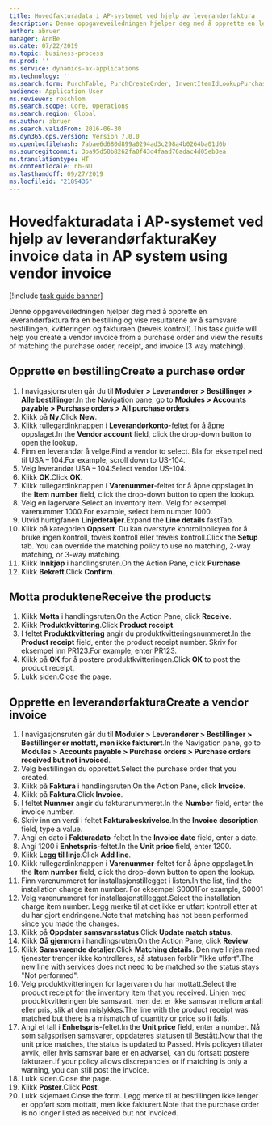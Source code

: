 ```yaml
---
title: Hovedfakturadata i AP-systemet ved hjelp av leverandørfaktura
description: Denne oppgaveveiledningen hjelper deg med å opprette en leverandørfaktura fra en bestilling og vise resultatene av å samsvare bestillingen, kvitteringen og fakturaen (treveis kontroll).
author: abruer
manager: AnnBe
ms.date: 07/22/2019
ms.topic: business-process
ms.prod: ''
ms.service: dynamics-ax-applications
ms.technology: ''
ms.search.form: PurchTable, PurchCreateOrder, InventItemIdLookupPurchase, PurchEditLines, VendEditInvoice, InventItemIdLookupSimple, VendInvoiceMatchingDetails
audience: Application User
ms.reviewer: roschlom
ms.search.scope: Core, Operations
ms.search.region: Global
ms.author: abruer
ms.search.validFrom: 2016-06-30
ms.dyn365.ops.version: Version 7.0.0
ms.openlocfilehash: 7abae6d680d899a0294ad3c298a4b0264ba01d0b
ms.sourcegitcommit: 3ba95d50b8262fa0f43d4faad76adac4d05eb3ea
ms.translationtype: HT
ms.contentlocale: nb-NO
ms.lasthandoff: 09/27/2019
ms.locfileid: "2189436"
---
```

# <a name="key-invoice-data-in-ap-system-using-vendor-invoice"></a><span data-ttu-id="04bcc-103">Hovedfakturadata i AP-systemet ved hjelp av leverandørfaktura</span><span class="sxs-lookup"><span data-stu-id="04bcc-103">Key invoice data in AP system using vendor invoice</span></span>

[!include [task guide banner](../../includes/task-guide-banner.md)]

<span data-ttu-id="04bcc-104">Denne oppgaveveiledningen hjelper deg med å opprette en leverandørfaktura fra en bestilling og vise resultatene av å samsvare bestillingen, kvitteringen og fakturaen (treveis kontroll).</span><span class="sxs-lookup"><span data-stu-id="04bcc-104">This task guide will help you create a vendor invoice from a purchase order and view the results of matching the purchase order, receipt, and invoice (3 way matching).</span></span>


## <a name="create-a-purchase-order"></a><span data-ttu-id="04bcc-105">Opprette en bestilling</span><span class="sxs-lookup"><span data-stu-id="04bcc-105">Create a purchase order</span></span>
1. <span data-ttu-id="04bcc-106">I navigasjonsruten går du til **Moduler > Leverandører > Bestillinger > Alle bestillinger**.</span><span class="sxs-lookup"><span data-stu-id="04bcc-106">In the Navigation pane, go to **Modules > Accounts payable > Purchase orders > All purchase orders**.</span></span>
2. <span data-ttu-id="04bcc-107">Klikk på **Ny**.</span><span class="sxs-lookup"><span data-stu-id="04bcc-107">Click **New**.</span></span>
3. <span data-ttu-id="04bcc-108">Klikk rullegardinknappen i **Leverandørkonto**-feltet for å åpne oppslaget.</span><span class="sxs-lookup"><span data-stu-id="04bcc-108">In the **Vendor account** field, click the drop-down button to open the lookup.</span></span>
4. <span data-ttu-id="04bcc-109">Finn en leverandør å velge.</span><span class="sxs-lookup"><span data-stu-id="04bcc-109">Find a vendor to select.</span></span> <span data-ttu-id="04bcc-110">Bla for eksempel ned til USA – 104.</span><span class="sxs-lookup"><span data-stu-id="04bcc-110">For example, scroll down to US-104.</span></span>
5. <span data-ttu-id="04bcc-111">Velg leverandør USA – 104.</span><span class="sxs-lookup"><span data-stu-id="04bcc-111">Select vendor US-104.</span></span>
6. <span data-ttu-id="04bcc-112">Klikk **OK**.</span><span class="sxs-lookup"><span data-stu-id="04bcc-112">Click **OK**.</span></span>
7. <span data-ttu-id="04bcc-113">Klikk rullegardinknappen i **Varenummer**-feltet for å åpne oppslaget.</span><span class="sxs-lookup"><span data-stu-id="04bcc-113">In the **Item number** field, click the drop-down button to open the lookup.</span></span>
8. <span data-ttu-id="04bcc-114">Velg en lagervare.</span><span class="sxs-lookup"><span data-stu-id="04bcc-114">Select an inventory item.</span></span> <span data-ttu-id="04bcc-115">Velg for eksempel varenummer 1000.</span><span class="sxs-lookup"><span data-stu-id="04bcc-115">For example, select item number 1000.</span></span>
9. <span data-ttu-id="04bcc-116">Utvid hurtigfanen **Linjedetaljer**.</span><span class="sxs-lookup"><span data-stu-id="04bcc-116">Expand the **Line details** fastTab.</span></span>
10. <span data-ttu-id="04bcc-117">Klikk på kategorien **Oppsett**. Du kan overstyre kontrollpolicyen for å bruke ingen kontroll, toveis kontroll eller treveis kontroll.</span><span class="sxs-lookup"><span data-stu-id="04bcc-117">Click the **Setup** tab. You can override the matching policy to use no matching, 2-way matching, or 3-way matching.</span></span>  
11. <span data-ttu-id="04bcc-118">Klikk **Innkjøp** i handlingsruten.</span><span class="sxs-lookup"><span data-stu-id="04bcc-118">On the Action Pane, click **Purchase**.</span></span>
12. <span data-ttu-id="04bcc-119">Klikk **Bekreft**.</span><span class="sxs-lookup"><span data-stu-id="04bcc-119">Click **Confirm**.</span></span>

## <a name="receive-the-products"></a><span data-ttu-id="04bcc-120">Motta produktene</span><span class="sxs-lookup"><span data-stu-id="04bcc-120">Receive the products</span></span>
1. <span data-ttu-id="04bcc-121">Klikk **Motta** i handlingsruten.</span><span class="sxs-lookup"><span data-stu-id="04bcc-121">On the Action Pane, click **Receive**.</span></span>
2. <span data-ttu-id="04bcc-122">Klikk **Produktkvittering**.</span><span class="sxs-lookup"><span data-stu-id="04bcc-122">Click **Product receipt**.</span></span>
3. <span data-ttu-id="04bcc-123">I feltet **Produktkvittering** angir du produktkvitteringsnummeret.</span><span class="sxs-lookup"><span data-stu-id="04bcc-123">In the **Product receipt** field, enter the product receipt number.</span></span> <span data-ttu-id="04bcc-124">Skriv for eksempel inn PR123.</span><span class="sxs-lookup"><span data-stu-id="04bcc-124">For example, enter PR123.</span></span>
4. <span data-ttu-id="04bcc-125">Klikk på **OK** for å postere produktkvitteringen.</span><span class="sxs-lookup"><span data-stu-id="04bcc-125">Click **OK** to post the product receipt.</span></span>
5. <span data-ttu-id="04bcc-126">Lukk siden.</span><span class="sxs-lookup"><span data-stu-id="04bcc-126">Close the page.</span></span>

## <a name="create-a-vendor-invoice"></a><span data-ttu-id="04bcc-127">Opprette en leverandørfaktura</span><span class="sxs-lookup"><span data-stu-id="04bcc-127">Create a vendor invoice</span></span>
1. <span data-ttu-id="04bcc-128">I navigasjonsruten går du til **Moduler > Leverandører > Bestillinger > Bestillinger er mottatt, men ikke fakturert**.</span><span class="sxs-lookup"><span data-stu-id="04bcc-128">In the Navigation pane, go to **Modules > Accounts payable > Purchase orders > Purchase orders received but not invoiced**.</span></span>
2. <span data-ttu-id="04bcc-129">Velg bestillingen du opprettet.</span><span class="sxs-lookup"><span data-stu-id="04bcc-129">Select the purchase order that you created.</span></span>
3. <span data-ttu-id="04bcc-130">Klikk på **Faktura** i handlingsruten.</span><span class="sxs-lookup"><span data-stu-id="04bcc-130">On the Action Pane, click **Invoice**.</span></span>
4. <span data-ttu-id="04bcc-131">Klikk på **Faktura**.</span><span class="sxs-lookup"><span data-stu-id="04bcc-131">Click **Invoice**.</span></span>
5. <span data-ttu-id="04bcc-132">I feltet **Nummer** angir du fakturanummeret.</span><span class="sxs-lookup"><span data-stu-id="04bcc-132">In the **Number** field, enter the invoice number.</span></span>
6. <span data-ttu-id="04bcc-133">Skriv inn en verdi i feltet **Fakturabeskrivelse**.</span><span class="sxs-lookup"><span data-stu-id="04bcc-133">In the **Invoice description** field, type a value.</span></span>
7. <span data-ttu-id="04bcc-134">Angi en dato i **Fakturadato**-feltet.</span><span class="sxs-lookup"><span data-stu-id="04bcc-134">In the **Invoice date** field, enter a date.</span></span>
8. <span data-ttu-id="04bcc-135">Angi 1200 i **Enhetspris**-feltet.</span><span class="sxs-lookup"><span data-stu-id="04bcc-135">In the **Unit price** field, enter 1200.</span></span>
9. <span data-ttu-id="04bcc-136">Klikk **Legg til linje**.</span><span class="sxs-lookup"><span data-stu-id="04bcc-136">Click **Add line**.</span></span>
10. <span data-ttu-id="04bcc-137">Klikk rullegardinknappen i **Varenummer**-feltet for å åpne oppslaget.</span><span class="sxs-lookup"><span data-stu-id="04bcc-137">In the **Item number** field, click the drop-down button to open the lookup.</span></span>
11. <span data-ttu-id="04bcc-138">Finn varenummeret for installasjonstillegget i listen.</span><span class="sxs-lookup"><span data-stu-id="04bcc-138">In the list, find the installation charge item number.</span></span> <span data-ttu-id="04bcc-139">For eksempel S0001</span><span class="sxs-lookup"><span data-stu-id="04bcc-139">For example, S0001</span></span>
12. <span data-ttu-id="04bcc-140">Velg varenummeret for installasjonstillegget.</span><span class="sxs-lookup"><span data-stu-id="04bcc-140">Select the installation charge item number.</span></span> <span data-ttu-id="04bcc-141">Legg merke til at det ikke er utført kontroll etter at du har gjort endringene.</span><span class="sxs-lookup"><span data-stu-id="04bcc-141">Note that matching has not been performed since you made the changes.</span></span>  
13. <span data-ttu-id="04bcc-142">Klikk på **Oppdater samsvarsstatus**.</span><span class="sxs-lookup"><span data-stu-id="04bcc-142">Click **Update match status**.</span></span>
14. <span data-ttu-id="04bcc-143">Klikk **Gå gjennom** i handlingsruten.</span><span class="sxs-lookup"><span data-stu-id="04bcc-143">On the Action Pane, click **Review**.</span></span>
15. <span data-ttu-id="04bcc-144">Klikk **Samsvarende detaljer**.</span><span class="sxs-lookup"><span data-stu-id="04bcc-144">Click **Matching details**.</span></span> <span data-ttu-id="04bcc-145">Den nye linjen med tjenester trenger ikke kontrolleres, så statusen forblir "Ikke utført".</span><span class="sxs-lookup"><span data-stu-id="04bcc-145">The new line with services does not need to be matched so the status stays "Not performed".</span></span>  
16. <span data-ttu-id="04bcc-146">Velg produktkvitteringen for lagervaren du har mottatt.</span><span class="sxs-lookup"><span data-stu-id="04bcc-146">Select the product receipt for the inventory item that you received.</span></span> <span data-ttu-id="04bcc-147">Linjen med produktkvitteringen ble samsvart, men det er ikke samsvar mellom antall eller pris, slik at den mislykkes.</span><span class="sxs-lookup"><span data-stu-id="04bcc-147">The line with the product receipt was matched but there is a mismatch of quantity or price so it fails.</span></span>  
17. <span data-ttu-id="04bcc-148">Angi et tall i **Enhetspris**-feltet.</span><span class="sxs-lookup"><span data-stu-id="04bcc-148">In the **Unit price** field, enter a number.</span></span> <span data-ttu-id="04bcc-149">Nå som salgsprisen samsvarer, oppdateres statusen til Bestått.</span><span class="sxs-lookup"><span data-stu-id="04bcc-149">Now that the unit price matches, the status is updated to Passed.</span></span> <span data-ttu-id="04bcc-150">Hvis policyen tillater avvik, eller hvis samsvar bare er en advarsel, kan du fortsatt postere fakturaen.</span><span class="sxs-lookup"><span data-stu-id="04bcc-150">If your policy allows discrepancies or if matching is only a warning, you can still post the invoice.</span></span>  
18. <span data-ttu-id="04bcc-151">Lukk siden.</span><span class="sxs-lookup"><span data-stu-id="04bcc-151">Close the page.</span></span>
19. <span data-ttu-id="04bcc-152">Klikk **Poster**.</span><span class="sxs-lookup"><span data-stu-id="04bcc-152">Click **Post**.</span></span>
20. <span data-ttu-id="04bcc-153">Lukk skjemaet.</span><span class="sxs-lookup"><span data-stu-id="04bcc-153">Close the form.</span></span> <span data-ttu-id="04bcc-154">Legg merke til at bestillingen ikke lenger er oppført som mottatt, men ikke fakturert.</span><span class="sxs-lookup"><span data-stu-id="04bcc-154">Note that the purchase order is no longer listed as received but not invoiced.</span></span>  

